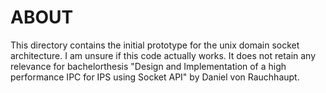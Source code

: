 # ABOUT

This directory contains the initial prototype for the unix domain socket architecture.
I am unsure if this code actually works.
It does not retain any relevance for bachelorthesis "Design and Implementation of a high performance IPC for IPS using Socket API" by Daniel von Rauchhaupt.